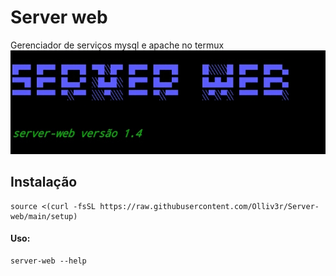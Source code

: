 # Server web
Gerenciador de serviços mysql e apache no termux
![Main](https://github.com/Olliv3r/Server-web/blob/main/media/main.jpg)
## Instalação
```
source <(curl -fsSL https://raw.githubusercontent.com/Olliv3r/Server-web/main/setup)
```

#### Uso:
```
server-web --help
```
